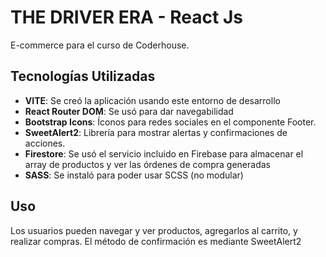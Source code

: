 # THE DRIVER ERA - React Js

E-commerce para el curso de Coderhouse.

## Tecnologías Utilizadas

- **VITE**: Se creó la aplicación usando este entorno de desarrollo
- **React Router DOM**: Se usó para dar navegabilidad
- **Bootstrap Icons**: Íconos para redes sociales en el componente Footer.
- **SweetAlert2**: Librería para mostrar alertas y confirmaciones de acciones.
- **Firestore**: Se usó el servicio incluido en Firebase para almacenar el array de productos y ver las órdenes de compra generadas
- **SASS**: Se instaló para poder usar SCSS (no modular)

## Uso
Los usuarios pueden navegar y ver productos, agregarlos al carrito, y realizar compras. El método de confirmación es mediante SweetAlert2